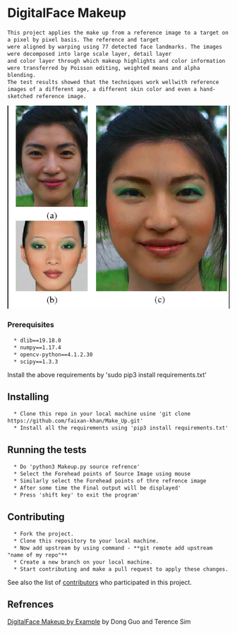 # DigitalFace Makeup
    This project applies the make up from a reference image to a target on a pixel by pixel basis. The reference and target
    were aligned by warping using 77 detected face landmarks. The images were decomposed into large scale layer, detail layer 
    and color layer through which makeup highlights and color information were transferred by Poisson editing, weighted means and alpha blending. 
    The test results showed that the techniques work wellwith reference images of a different age, a different skin color and even a hand-sketched reference image.
    
![alt text](SampleImages/read.png)

### Prerequisites

      * dlib==19.18.0
      * numpy==1.17.4
      * opencv-python==4.1.2.30
      * scipy==1.3.3

  Install the above requirements by 'sudo pip3 install requirements.txt'

## Installing

      * Clone this repo in your local machine usine 'git clone https://github.com/faixan-khan/Make_Up.git'
      * Install all the requirements using 'pip3 install requirements.txt'

## Running the tests
      * Do 'python3 Makeup.py source refrence'
      * Select the Forehead points of Source Image using mouse
      * Similarly select the Forehead points of thre refrence image
      * After some time the Final output will be displayed'
      * Press 'shift key' to exit the program'


## Contributing
     
      * Fork the project.
      * Clone this repository to your local machine.
      * Now add upstream by using command - **git remote add upstream "name of my repo"**
      * Create a new branch on your local machine.
      * Start contributing and make a pull request to apply these changes.
   

See also the list of [contributors](https://github.com/faixan-khan/Make_Up/contributors) who participated in this project.


## Refrences
[DigitalFace Makeup by Example](https://www.comp.nus.edu.sg/~tsim/documents/face_makeup_cvpr09_lowres.pdf) by Dong Guo and Terence Sim 

